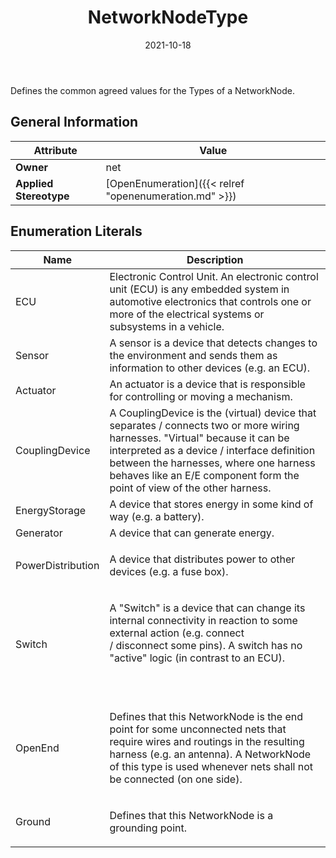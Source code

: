 ﻿---
title: NetworkNodeType
toc: false
type: specs
date: "2021-10-18"
draft: false
specification: VEC
version: 1.2.1
documentType: "Recommendation"
elementType: Class
classes:
  - NetworkNodeType
menu_name: vec-1.2.1
---
<p> Defines the common agreed values for the Types of a NetworkNode.      </p>

## General Information

| Attribute               | Value |
|-------------------------|-------|
| **Owner**               | net |
| **Applied Stereotype**  | [OpenEnumeration]({{< relref "openenumeration.md" >}})<br/>  |

## Enumeration Literals
| Name          | **Description** |
|---------------|-----------------|
| ECU | Electronic Control Unit. An electronic control unit (ECU) is any embedded system in automotive electronics that controls one or more of the electrical systems or subsystems in a vehicle. |
| Sensor | A sensor is a device that detects changes to the environment and sends them as information to other devices (e.g. an ECU). |
| Actuator | An actuator is a device that is responsible for controlling or moving a mechanism. |
| CouplingDevice | A CouplingDevice is the (virtual)&#160;device that separates / connects two or more wiring harnesses. &quot;Virtual&quot; because it can be interpreted as a device /&#160;interface definition between the harnesses, where one harness behaves like an E/E&#160;component form the point of view of the other harness. |
| EnergyStorage | A&#160;device that stores energy in some kind of way (e.g. a battery). |
| Generator | A device that can generate energy. |
| PowerDistribution | <p> A device that distributes power to other devices (e.g. a fuse box).      </p> |
| Switch | <p> A &quot;Switch&quot; is a device that can change its internal connectivity in reaction to some external action (e.g. connect /&#160;disconnect&#160;some pins). A switch has no &quot;active&quot; logic (in contrast to an ECU).      </p>      <p> &#160;      </p> |
| OpenEnd | <p> Defines that this NetworkNode is the end point for some unconnected nets that require wires and routings in the resulting harness (e.g. an antenna). A NetworkNode of this type is used whenever nets shall not be connected (on one side).      </p> |
| Ground | <p> Defines that this NetworkNode is a grounding point.      </p> |
